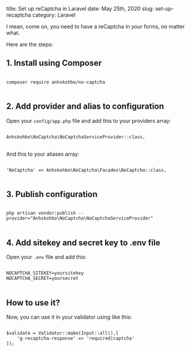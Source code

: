 title: Set up reCaptcha in Laravel
date: May 25th, 2020
slug: set-up-recaptcha
category: Laravel

I mean, come on, you need to have a reCaptcha in your forms, no matter what.

Here are the steps:

## 1. Install using Composer
<pre>
<code class="bash">
composer require anhskohbo/no-captcha
</code>
</pre>

## 2. Add provider and alias to configuration
Open your `config/app.php` file and add this to your providers array:
<pre>
<code class="php">
Anhskohbo\NoCaptcha\NoCaptchaServiceProvider::class,
</code>
</pre>

And this to your aliases array:
<pre>
<code class="php">
'NoCaptcha' => Anhskohbo\NoCaptcha\Facades\NoCaptcha::class,
</code>
</pre>

## 3. Publish configuration
<pre>
<code class="bash">
php artisan vendor:publish --provider="Anhskohbo\NoCaptcha\NoCaptchaServiceProvider"
</code>
</pre>

## 4. Add sitekey and secret key to .env file
Open your `.env` file and add this:
<pre>
<code class="php">
NOCAPTCHA_SITEKEY=yoursitekey
NOCAPTCHA_SECRET=yoursecret
</code>
</pre>

## How to use it?
Now, you can use it in your validator using like this:
<pre>
<code class="php">
$validate = Validator::make(Input::all(),[
    'g-recaptcha-response' => 'required|captcha'
]);
</code>
</pre>
